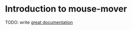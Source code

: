 # Introduction to mouse-mover

TODO: write [great documentation](http://jacobian.org/writing/what-to-write/)
